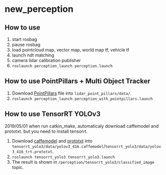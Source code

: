 # new_perception

## How to use
1. start rosbag
2. pause rosbag
3. load pointcloud map, vector map, world map tf, vehicle tf
5. launch ndt matching
7. camera lidar calibration publisher
8. `roslaunch perception_launch perception.launch`



## How to use PointPillars + Multi Object Tracker
1. Download [PointPillars](https://github.com/k0suke-murakami/kitti_pretrained_point_pillars) file into `lidar_point_pillars/data/`.
2. `roslaunch perception_launch perception_with_pointpillars.launch`

## How to use TensorRT YOLOv3
2019/05/01
when run catkin_make, automaticaly download caffemodel and prototxt. but you need to install tensorrt.

1. Download [caffemodel](https://drive.google.com/file/d/1KXsxBURDo72nCEZ5vUlmuneOfSbV4ycE/view?usp=sharing) and [prototxt](https://drive.google.com/file/d/106bRoHNWYmCRXdrd6XRfxl3CNZ8M0BAS/view?usp=sharing) into `tensorrt_yolo3/data/yolov3_416.caffemodel`/`tensorrt_yolo3/data/yolov3_416_trt.prototxt`.
2. `roslaunch tensorrt_yolo3 tensorrt_yolo3.launch`
3. The result is shown in `/perception/tensorrt_yolo3/classified_image` topic.
